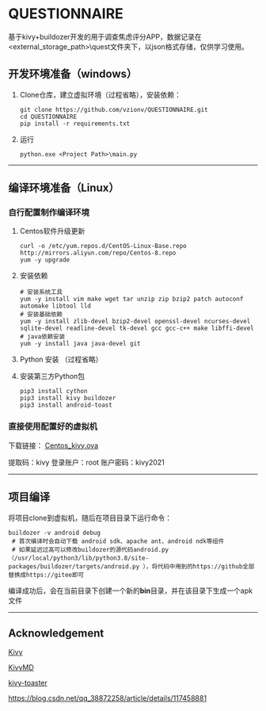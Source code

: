 # QUESTIONNAIRE

基于kivy+buildozer开发的用于调查焦虑评分APP，数据记录在<external_storage_path>\quest文件夹下，以json格式存储，仅供学习使用。

## 开发环境准备（windows）

1. Clone仓库，建立虚拟环境（过程省略），安装依赖：

    ```
    git clone https://github.com/vzionv/QUESTIONNAIRE.git
    cd QUESTIONNAIRE
    pip install -r requirements.txt
    ```

2. 运行

    ```
    python.exe <Project Path>\main.py 
    ```


------

## 编译环境准备（Linux）

### 自行配置制作编译环境

1. Centos软件升级更新

    ```
    curl -o /etc/yum.repos.d/CentOS-Linux-Base.repo http://mirrors.aliyun.com/repo/Centos-8.repo
    yum -y upgrade
    ```
    
2. 安装依赖

    ```
    # 安装系统工具
    yum -y install vim make wget tar unzip zip bzip2 patch autoconf automake libtool lld
    # 安装基础依赖
    yum -y install zlib-devel bzip2-devel openssl-devel ncurses-devel sqlite-devel readline-devel tk-devel gcc gcc-c++ make libffi-devel
    # java依赖安装
    yum -y install java java-devel git 
    ```

3. Python 安装 （过程省略）

4. 安装第三方Python包

    ```
    pip3 install cython
    pip3 install kivy buildozer
    pip3 install android-toast
    ```

    

### 直接使用配置好的虚拟机

下载链接： [Centos_kivy.ova](https://pan.baidu.com/s/19tqiAGFdEQhc0uyn-74urA)

提取码：kivy
登录账户：root
账户密码：kivy2021

------

## 项目编译

将项目clone到虚拟机，随后在项目目录下运行命令：

```shell
buildozer -v android debug
 # 首次编译时会自动下载 android sdk、apache ant、android ndk等组件
 # 如果延迟过高可以修改buildozer的源代码android.py（/usr/local/python3/lib/python3.8/site-packages/buildozer/targets/android.py ），将代码中用到的https://github全部替换成https://gitee即可
```

编译成功后，会在当前目录下创建一个新的**bin**目录，并在该目录下生成一个apk文件

------

## Acknowledgement

[Kivy](https://github.com/kivy/kivy)

[KivyMD](https://github.com/kivymd/KivyMD)

[kivy-toaster](https://github.com/knappador/kivy-toaster)

https://blog.csdn.net/qq_38872258/article/details/117458881



